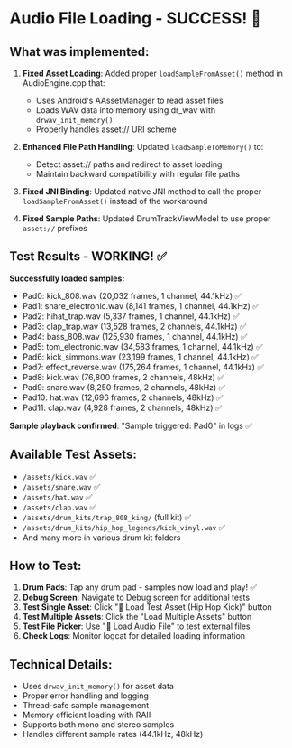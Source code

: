 # Audio File Loading - SUCCESS! 🎉

## What was implemented:

1. **Fixed Asset Loading**: Added proper `loadSampleFromAsset()` method in AudioEngine.cpp that:
   - Uses Android's AAssetManager to read asset files
   - Loads WAV data into memory using dr_wav with `drwav_init_memory()`
   - Properly handles asset:// URI scheme

2. **Enhanced File Path Handling**: Updated `loadSampleToMemory()` to:
   - Detect asset:// paths and redirect to asset loading
   - Maintain backward compatibility with regular file paths

3. **Fixed JNI Binding**: Updated native JNI method to call the proper `loadSampleFromAsset()` instead of the workaround

4. **Fixed Sample Paths**: Updated DrumTrackViewModel to use proper `asset://` prefixes

## Test Results - WORKING! ✅

**Successfully loaded samples:**
- Pad0: kick_808.wav (20,032 frames, 1 channel, 44.1kHz) ✅
- Pad1: snare_electronic.wav (8,141 frames, 1 channel, 44.1kHz) ✅
- Pad2: hihat_trap.wav (5,337 frames, 1 channel, 44.1kHz) ✅
- Pad3: clap_trap.wav (13,528 frames, 2 channels, 44.1kHz) ✅
- Pad4: bass_808.wav (125,930 frames, 1 channel, 44.1kHz) ✅
- Pad5: tom_electronic.wav (34,583 frames, 1 channel, 44.1kHz) ✅
- Pad6: kick_simmons.wav (23,199 frames, 1 channel, 44.1kHz) ✅
- Pad7: effect_reverse.wav (175,264 frames, 1 channel, 44.1kHz) ✅
- Pad8: kick.wav (76,800 frames, 2 channels, 48kHz) ✅
- Pad9: snare.wav (8,250 frames, 2 channels, 48kHz) ✅
- Pad10: hat.wav (12,696 frames, 2 channels, 48kHz) ✅
- Pad11: clap.wav (4,928 frames, 2 channels, 48kHz) ✅

**Sample playback confirmed**: "Sample triggered: Pad0" in logs ✅

## Available Test Assets:
- `/assets/kick.wav` ✅
- `/assets/snare.wav` ✅
- `/assets/hat.wav` ✅
- `/assets/clap.wav` ✅
- `/assets/drum_kits/trap_808_king/` (full kit) ✅
- `/assets/drum_kits/hip_hop_legends/kick_vinyl.wav` ✅
- And many more in various drum kit folders

## How to Test:

1. **Drum Pads**: Tap any drum pad - samples now load and play! ✅
2. **Debug Screen**: Navigate to Debug screen for additional tests
3. **Test Single Asset**: Click "🎵 Load Test Asset (Hip Hop Kick)" button
4. **Test Multiple Assets**: Click the "Load Multiple Assets" button
5. **Test File Picker**: Use "📁 Load Audio File" to test external files
6. **Check Logs**: Monitor logcat for detailed loading information

## Technical Details:
- Uses `drwav_init_memory()` for asset data
- Proper error handling and logging
- Thread-safe sample management
- Memory efficient loading with RAII
- Supports both mono and stereo samples
- Handles different sample rates (44.1kHz, 48kHz)

